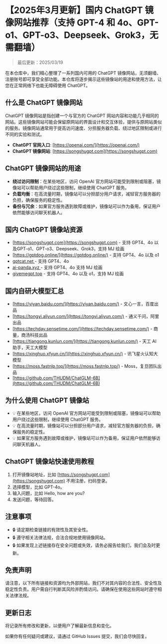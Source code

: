 # 【2025年3月更新】国内 ChatGPT 镜像网站推荐（支持 GPT-4 和 4o、GPT-o1、GPT-o3、Deepseek、Grok3，无需翻墙）

> 最后更新：2025/03/19

在本仓库中，我们精心整理了一系列国内可用的 ChatGPT 镜像网站，无须翻墙、注册账号即可享受全部功能。本仓库将逐步揭示这些镜像站的用途和使用方法，让您在正常网络下也能无障碍使用 ChatGPT。

## 什么是 ChatGPT 镜像网站

ChatGPT 镜像网站是指创建一个与官方的 ChatGPT 网站内容和功能几乎相同的网站。这些镜像网站可能会保留原网站的界面设计和交互体验，提供与原网站类似的服务。镜像网站通常用于提高访问速度、分担服务器负载、绕过地区限制或进行不同的实验和测试。

- **ChatGPT 官网入口**: [https://openai.com/](https://openai.com/)
- **ChatGPT 镜像网站**: [https://songshugpt.com](https://songshugpt.com)

## ChatGPT 镜像网站的用途

- **绕过访问限制**：在某些地区，访问 OpenAI 官方网站可能受到限制或阻塞，镜像站可以帮助用户绕过这些限制，继续使用 ChatGPT 服务。
- **负载均衡**：在高流量时期，镜像站可以分担部分用户请求，减轻官方服务器的负担，确保服务的稳定性。
- **备份与冗余**：如果官方服务遇到故障或维护，镜像站可以作为备用，保证用户依然能够访问聊天机器人。

## 国内 ChatGPT 镜像站资源

- [https://songshugpt.com](https://songshugpt.com) - 支持 GPT4、4o 以及GPT-o1、GPT-o3、Deepseek、Grok3，支持 MJ 绘画
- [https://gptdog.online/](https://gptdog.online/) - 支持 GPT4、4o 以及 o1
- [gptcat.net ](https://gptcat.net)  - 支持 GPT4、4o
- [ai-panda.xyz ](https://ai-panda.xyz ) - 支持 GPT4、4o 支持 MJ 绘画
- [givemegpt.top](https://givemegpt.top/)  - 支持 GPT4、4o 以及 o1，支持 MJ 绘画

## 国内自研大模型汇总

- [https://yiyan.baidu.com/](https://yiyan.baidu.com/) - 文心一言，百度出品
- [https://tongyi.aliyun.com/](https://tongyi.aliyun.com/) - 通义千问，阿里出品
- [https://techday.sensetime.com/](https://techday.sensetime.com/) - 商量，商汤科技出品
- [https://tiangong.kunlun.com/](https://tiangong.kunlun.com/) - 天工 AI 助手，天工大模型
- [https://xinghuo.xfyun.cn/](https://xinghuo.xfyun.cn/) - 讯飞星火认知大模型
- [https://moss.fastnlp.top/](https://moss.fastnlp.top/) - Moss，复旦团队出品
- [https://github.com/THUDM/ChatGLM-6B](https://github.com/THUDM/ChatGLM-6B)

## 为什么使用 ChatGPT 镜像站

- 💡 在某些地区，访问 OpenAI 官方网站可能受到限制或阻塞，镜像站可以帮助用户绕过这些限制，继续使用 ChatGPT 服务。
- 💡 在高流量时期，镜像站可以分担部分用户请求，减轻官方服务器的负担，确保服务的稳定性。
- 💡 如果官方服务遇到故障或维护，镜像站可以作为备用，保证用户依然能够访问聊天机器人。

## ChatGPT 镜像站快速使用教程

1. 打开镜像站地址，比如 [https://songshugpt.com](https://songshugpt.com) 不用注册，扫码登录。
2. 选择模型，比如 GPT-4o。
3. 输入问题，比如 Hello, how are you?
4. 发送问题，等待回答。

## 注意事项

- 🔒 请定期检查链接的有效性及其安全性。
- 🔒 遵守相关法律法规，合法合规地使用镜像网站。
- 🔒 如果发现上述链接存在安全问题或失效，请务必报告给我们，我们会及时更新。

## 免责声明

请注意，以下所有链接和资源均为外部网站，我们不对其内容的合法性、安全性及稳定性负责。用户需自行判断其风险并酌情访问。请确保在使用这些网站时遵守相关法律法规。

## 更新日志

将记录所有修改和更新，以便用户了解最新信息和变化。

如果你有任何疑问或建议，请通过 GitHub Issues 提交，我们会尽快回复。
